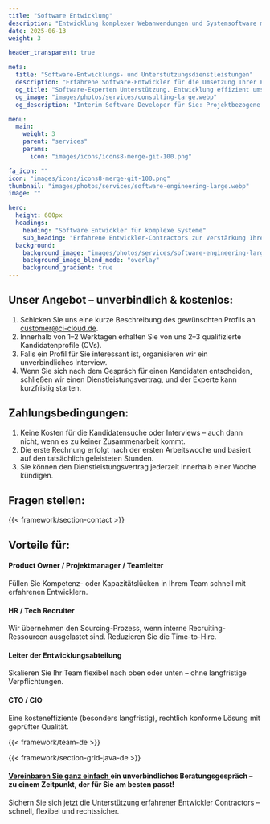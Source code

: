 ```yaml
---
title: "Software Entwicklung"
description: "Entwicklung komplexer Webanwendungen und Systemsoftware mit erfahrenen Experten."
date: 2025-06-13
weight: 3

header_transparent: true

meta: 
  title: "Software-Entwicklungs- und Unterstützungsdienstleistungen"
  description: "Erfahrene Software-Entwickler für die Umsetzung Ihrer Projekte oder als flexible Verstärkung Ihres Teams"
  og_title: "Software-Experten Unterstützung. Entwicklung effizient umsetzen"
  og_image: "images/photos/services/consulting-large.webp"
  og_description: "Interim Software Developer für Sie: Projektbezogene Software-Entwicklung mit erfahrenen Freiberuflern – schnell, flexibel und rechtssicher."

menu:
  main:
    weight: 3
    parent: "services"
    params:
      icon: "images/icons/icons8-merge-git-100.png"

fa_icon: ""
icon: "images/icons/icons8-merge-git-100.png"
thumbnail: "images/photos/services/software-engineering-large.webp"
image: ""

hero:
  height: 600px
  headings:
    heading: "Software Entwickler für komplexe Systeme"
    sub_heading: "Erfahrene Entwickler-Contractors zur Verstärkung Ihres Teams – schnell, flexibel und rechtssicher."
  background:
    background_image: "images/photos/services/software-engineering-large.webp"
    background_image_blend_mode: "overlay"
    background_gradient: true
---
```


## Unser Angebot – unverbindlich & kostenlos:
1. Schicken Sie uns eine kurze Beschreibung des gewünschten Profils an customer@ci-cloud.de.
2. Innerhalb von 1–2 Werktagen erhalten Sie von uns 2–3 qualifizierte Kandidatenprofile (CVs).
3. Falls ein Profil für Sie interessant ist, organisieren wir ein unverbindliches Interview.
4. Wenn Sie sich nach dem Gespräch für einen Kandidaten entscheiden, schließen wir einen Dienstleistungsvertrag, und der Experte kann kurzfristig starten.

## Zahlungsbedingungen:
1. Keine Kosten für die Kandidatensuche oder Interviews – auch dann nicht, wenn es zu keiner Zusammenarbeit kommt.
2. Die erste Rechnung erfolgt nach der ersten Arbeitswoche und basiert auf den tatsächlich geleisteten Stunden.
3. Sie können den Dienstleistungsvertrag jederzeit innerhalb einer Woche kündigen.

## Fragen stellen:
{{< framework/section-contact >}}

## Vorteile für:
#### <i class="fas fa-check mr-1 primary-color"></i> Product Owner / Projektmanager / Teamleiter
Füllen Sie Kompetenz- oder Kapazitätslücken in Ihrem Team schnell mit erfahrenen Entwicklern.
#### <i class="fas fa-check mr-1 primary-color"></i> HR / Tech Recruiter
Wir übernehmen den Sourcing-Prozess, wenn interne Recruiting-Ressourcen ausgelastet sind. Reduzieren Sie die Time-to-Hire.
#### <i class="fas fa-check mr-1 primary-color"></i> Leiter der Entwicklungsabteilung
Skalieren Sie Ihr Team flexibel nach oben oder unten – ohne langfristige Verpflichtungen.
#### <i class="fas fa-check mr-1 primary-color"></i> CTO / CIO
Eine kosteneffiziente (besonders langfristig), rechtlich konforme Lösung mit geprüfter Qualität.

{{< framework/team-de >}}

{{< framework/section-grid-java-de >}}

#### <a href="https://calendly.com/customer-ci-cloud/cirro-cloud-consulting">Vereinbaren Sie ganz einfach </a> ein unverbindliches Beratungsgespräch – zu einem Zeitpunkt, der für Sie am besten passt!
Sichern Sie sich jetzt die Unterstützung erfahrener Entwickler Contractors – schnell, flexibel und rechtssicher.